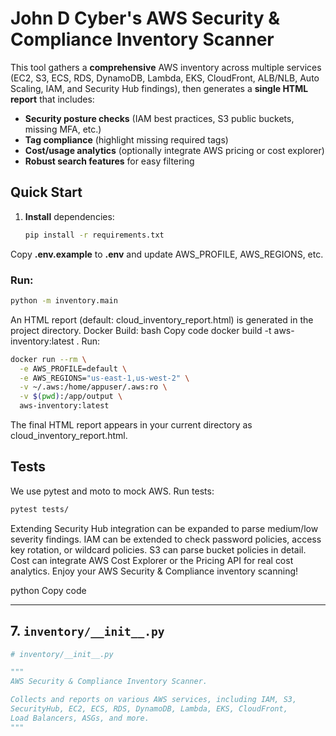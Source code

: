 # John D Cyber's AWS Security & Compliance Inventory Scanner

This tool gathers a **comprehensive** AWS inventory across multiple services (EC2, S3, ECS, RDS, DynamoDB, Lambda, EKS, CloudFront, ALB/NLB, Auto Scaling, IAM, and Security Hub findings), 
then generates a **single HTML report** that includes:
- **Security posture checks** (IAM best practices, S3 public buckets, missing MFA, etc.)
- **Tag compliance** (highlight missing required tags)
- **Cost/usage analytics** (optionally integrate AWS pricing or cost explorer)
- **Robust search features** for easy filtering

## Quick Start

1. **Install** dependencies:
   ```bash
   pip install -r requirements.txt

Copy **.env.example** to **.env** and update AWS_PROFILE, AWS_REGIONS, etc.
### Run:
```bash
python -m inventory.main
````
An HTML report (default: cloud_inventory_report.html) is generated in the project directory.
Docker
Build:
bash
Copy code
docker build -t aws-inventory:latest .
Run:
```bash
docker run --rm \
  -e AWS_PROFILE=default \
  -e AWS_REGIONS="us-east-1,us-west-2" \
  -v ~/.aws:/home/appuser/.aws:ro \
  -v $(pwd):/app/output \
  aws-inventory:latest
 ````
The final HTML report appears in your current directory as cloud_inventory_report.html.

## Tests
We use pytest and moto to mock AWS.
Run tests:
```bash
pytest tests/
```
Extending
Security Hub integration can be expanded to parse medium/low severity findings.
IAM can be extended to check password policies, access key rotation, or wildcard policies.
S3 can parse bucket policies in detail.
Cost can integrate AWS Cost Explorer or the Pricing API for real cost analytics.
Enjoy your AWS Security & Compliance inventory scanning!

python
Copy code

---

## 7. `inventory/__init__.py`

```python
# inventory/__init__.py

"""
AWS Security & Compliance Inventory Scanner.

Collects and reports on various AWS services, including IAM, S3, 
SecurityHub, EC2, ECS, RDS, DynamoDB, Lambda, EKS, CloudFront, 
Load Balancers, ASGs, and more.
"""
